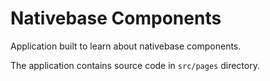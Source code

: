 # Nativebase Components

Application built to learn about nativebase components.

The application contains source code in `src/pages` directory.
